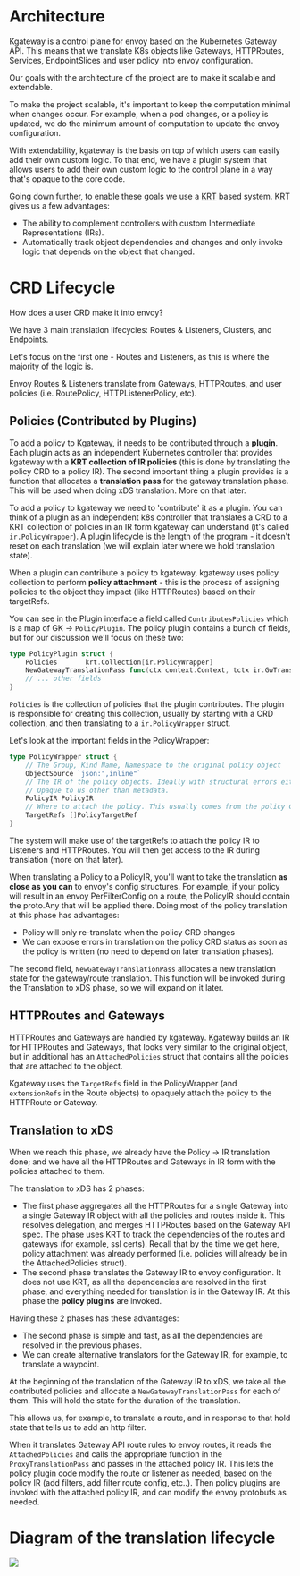 # Architecture
Kgateway is a control plane for envoy based on the Kubernetes Gateway API. This means that we translate K8s objects like Gateways, HTTPRoutes, Services, EndpointSlices and user policy into envoy configuration.

Our goals with the architecture of the project are to make it scalable and extendable.

To make the project scalable, it's important to keep the computation minimal when changes occur. For example, when a pod changes, or a policy is updated, we do the minimum amount of computation to update the envoy configuration.

With extendability, kgateway is the basis on top of which users can easily add their own custom logic. To that end, we have a plugin system that allows users to add their own custom logic to the control plane in a way that's opaque to the core code.


Going down further, to enable these goals we use a [KRT](https://github.com/istio/istio/tree/master/pkg/kube/krt#krt-kubernetes-declarative-controller-runtime) based system. KRT gives us a few advantages:
- The ability to complement controllers with custom Intermediate Representations (IRs).
- Automatically track object dependencies and changes and only invoke logic that depends on the object that changed.

# CRD Lifecycle

How does a user CRD make it into envoy?

We have 3 main translation lifecycles: Routes & Listeners, Clusters, and Endpoints.

Let's focus on the first one - Routes and Listeners, as this is where the majority of the logic is.

Envoy Routes & Listeners translate from Gateways, HTTPRoutes, and user policies (i.e. RoutePolicy, HTTPListenerPolicy, etc).

## Policies (Contributed by Plugins)

To add a policy to Kgateway, it needs to be contributed through a **plugin**. Each plugin acts as an independent Kubernetes controller that provides kgateway with a **KRT collection of IR policies** (this is done by translating the policy CRD to a policy IR). The second important thing a plugin provides is a function that allocates a **translation pass** for the gateway translation phase. This will be used when doing xDS translation. More on that later.

To add a policy to kgateway we need to 'contribute' it as a plugin. You can think of a plugin as an
independent k8s controller that translates a CRD to a KRT collection of policies in an IR form kgateway can understand (it's called `ir.PolicyWrapper`).
A plugin lifecycle is the length of the program - it doesn't reset on each translation (we will explain later where we hold translation state).

When a plugin can contribute a policy to kgateway, kgateway uses policy collection to perform **policy attachment** - this is the process of assigning policies to the object they impact (like HTTPRoutes) based on their targetRefs.

You can see in the Plugin interface a field called `ContributesPolicies` which is a map of GK -> `PolicyPlugin`.
The policy plugin contains a bunch of fields, but for our discussion we'll focus on these two:

```go
type PolicyPlugin struct {
	Policies       krt.Collection[ir.PolicyWrapper]
	NewGatewayTranslationPass func(ctx context.Context, tctx ir.GwTranslationCtx) ir.ProxyTranslationPass
    // ... other fields
}
```
`Policies` is the collection of policies that the plugin contributes. The plugin is responsible for creating
this collection, usually by starting with a CRD collection, and then translating to a `ir.PolicyWrapper` struct.

Let's look at the important fields in the PolicyWrapper:

```go
type PolicyWrapper struct {
	// The Group, Kind Name, Namespace to the original policy object
	ObjectSource `json:",inline"`
	// The IR of the policy objects. Ideally with structural errors either removed so it can be applied to envoy, or retained and returned in the translation pass (this depends on the defined fallback behavior).
	// Opaque to us other than metadata.
	PolicyIR PolicyIR
	// Where to attach the policy. This usually comes from the policy CRD.
	TargetRefs []PolicyTargetRef
}
```

The system will make use of the targetRefs to attach the policy IR to Listeners and HTTPRoutes. You will then 
get access to the IR during translation (more on that later).

When translating a Policy to a PolicyIR, you'll want to take the translation **as close as you can** to envoy's config structures. For example, if your policy will result in an envoy
PerFilterConfig on a route, the PolicyIR should contain the proto.Any that will be applied there. Doing most of the policy translation at this phase has advantages:
- Policy will only re-translate when the policy CRD changes
- We can expose errors in translation on the policy CRD status as soon as the policy is written (no need to depend on later translation phases).

The second field, `NewGatewayTranslationPass` allocates a new translation state for the
gateway/route translation. This function will be invoked during the Translation to xDS phase, so we will expand on it later.

## HTTPRoutes and Gateways

HTTPRoutes and Gateways are handled by kgateway. Kgateway builds an IR for HTTPRoutes and Gateways, that looks very similar to 
the original object, but in additional has an `AttachedPolicies` struct that contains all the policies that are attached to the object.

Kgateway uses the `TargetRefs` field in the PolicyWrapper (and `extensionRefs` in the Route objects) to opaquely attach the policy to the HTTPRoute or Gateway.

## Translation to xDS

When we reach this phase, we already have the Policy -> IR translation done; and we have all the HTTPRoutes and Gateways in IR form with the policies attached to them.

The translation to xDS has 2 phases:
- The first phase aggregates all the HTTPRoutes for a single Gateway into a single Gateway IR object with all the policies and routes inside it. This resolves delegation, and merges HTTPRoutes based on the Gateway API spec. The phase uses KRT to track the dependencies of the routes and gateways (for example, ssl certs). Recall that by the time we get here, policy attachment was already performed (i.e. policies will already be in the AttachedPolicies struct).
- The second phase translates the Gateway IR to envoy configuration. It does not use KRT, as all the dependencies are resolved in the first phase, and everything needed for translation is in the Gateway IR. At this phase the **policy plugins** are invoked.

Having these 2 phases has these advantages:
- The second phase is simple and fast, as all the dependencies are resolved in the previous phases.
- We can create alternative translators for the Gateway IR, for example, to translate a waypoint.


At the beginning of the translation of the Gateway IR to xDS, we take all the contributed policies and allocate a `NewGatewayTranslationPass` for each of them. This will hold the state for the duration of the translation. 

This allows us, for example, to translate a route, and in response to that hold state that tells us to add an http filter.

When it translates Gateway API route rules to envoy routes, it reads the `AttachedPolicies` and calls the appropriate function in the `ProxyTranslationPass` and passes in 
the attached policy IR. This lets the policy plugin code modify the route or listener as needed, based on the policy IR (add filters, add filter route config, etc..).
Then policy plugins are invoked with the attached policy IR, and can modify the envoy protobufs as needed.

# Diagram of the translation lifecycle

![](translation.svg)